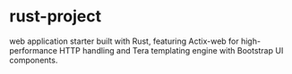 # rust-project
web application starter built with Rust, featuring Actix-web for high-performance HTTP handling and Tera templating engine with Bootstrap UI components.
